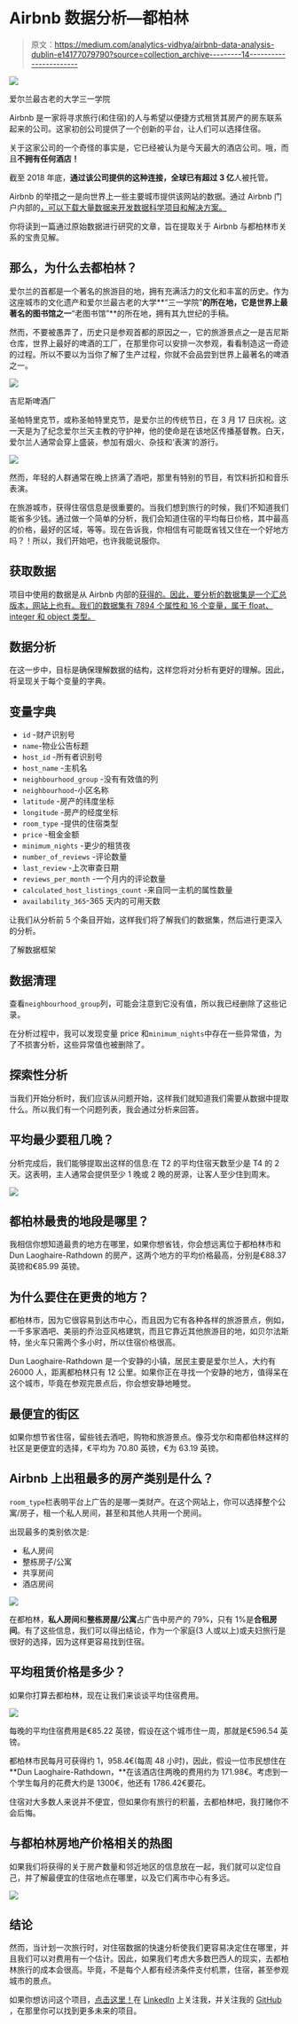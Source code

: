 # Airbnb 数据分析—都柏林

> 原文：<https://medium.com/analytics-vidhya/airbnb-data-analysis-dublin-e14177079790?source=collection_archive---------14----------------------->

![](img/41f326278743c18b1b8a50e42c6c0599.png)

爱尔兰最古老的大学三一学院

Airbnb 是一家将寻求旅行(和住宿)的人与希望以便捷方式租赁其房产的房东联系起来的公司。这家初创公司提供了一个创新的平台，让人们可以选择住宿。

关于这家公司的一个奇怪的事实是，它已经被认为是今天最大的酒店公司。哦，而且**不拥有任何酒店！**

截至 2018 年底，**通过该公司提供的这种连接，全球已有超过 3 亿**人被托管。

Airbnb 的举措之一是向世界上一些主要城市提供该网站的数据。通过 Airbnb 门户内部的[，可以下载大量数据来开发数据科学项目和解决方案。](http://insideairbnb.com/)

你将读到一篇通过原始数据进行研究的文章，旨在提取关于 Airbnb 与都柏林市关系的宝贵见解。

## 那么，为什么去都柏林？

爱尔兰的首都是一个著名的旅游目的地，拥有充满活力的文化和丰富的历史。作为这座城市的文化遗产和爱尔兰最古老的大学**“三一学院”**的所在地，它是世界上最著名的图书馆之一**“老图书馆”**的所在地，拥有其九世纪的手稿。

然而，不要被愚弄了，历史只是参观首都的原因之一，它的旅游景点之一是吉尼斯仓库，世界上最好的啤酒的工厂，在那里你可以安排一次参观，看看制造这一奇迹的过程。所以不要以为当你了解了生产过程，你就不会品尝到世界上最著名的啤酒之一。

![](img/74c3e8cfa1a3030ced429466637963b7.png)

吉尼斯啤酒厂

圣帕特里克节，或称圣帕特里克节，是爱尔兰的传统节日，在 3 月 17 日庆祝。这一天是为了纪念爱尔兰天主教的守护神，他的使命是在该地区传播基督教。白天，爱尔兰人通常会穿上盛装，参加有烟火、杂技和‘表演’的游行。

![](img/3216c9c9be75bbba430521c241f1cc7e.png)

然而，年轻的人群通常在晚上挤满了酒吧，那里有特别的节目，有饮料折扣和音乐表演。

在旅游城市，获得住宿信息是很重要的。当我们想到旅行的时候，我们不知道我们能省多少钱。通过做一个简单的分析，我们会知道住宿的平均每日价格，其中最高的价格，最好的区域，等等。现在告诉我，你相信有可能既省钱又住在一个好地方吗？！所以，我们开始吧，也许我能说服你。

## 获取数据

项目中使用的数据是从 Airbnb 内部的[获得的。因此，要分析的数据集是一个汇总版本，网站上也有。我们的数据集有 7894 个属性和 16 个变量，属于 float、integer 和 object 类型。](http://insideairbnb.com/)

## 数据分析

在这一步中，目标是确保理解数据的结构，这样您将对分析有更好的理解。因此，将呈现关于每个变量的字典。

## 变量字典

*   `id` -财产识别号
*   `name`-物业公告标题
*   `host_id` -所有者识别号
*   `host_name` -主机名
*   `neighbourhood_group` -没有有效值的列
*   `neighbourhood`-小区名称
*   `latitude` -房产的纬度坐标
*   `longitude` -房产的经度坐标
*   `room_type` -提供的住宿类型
*   `price` -租金金额
*   `minimum_nights` -更少的租赁夜
*   `number_of_reviews` -评论数量
*   `last_review` -上次审查日期
*   `reviews_per_month` -一个月内的评论数量
*   `calculated_host_listings_count` -来自同一主机的属性数量
*   `availability_365`-365 天内的可用天数

让我们从分析前 5 个条目开始，这样我们将了解我们的数据集，然后进行更深入的分析。

了解数据框架

## 数据清理

查看`neighbourhood_group`列，可能会注意到它没有值，所以我已经删除了这些记录。

在分析过程中，我可以发现变量 price 和`minimum_nights`中存在一些异常值，为了不损害分析，这些异常值也被删除了。

## 探索性分析

当我们开始分析时，我们应该从问题开始，这样我们就知道我们需要从数据中提取什么。所以我们有一个问题列表，我会通过分析来回答。

## 平均最少要租几晚？

分析完成后，我们能够提取出这样的信息:在 T2 的平均住宿天数至少是 T4 的 2 天。这表明，主人通常会提供至少 1 晚或 2 晚的房源，让客人至少住到周末。

![](img/88626fcb6bf39a9a9f52cdd0d3f4892a.png)

## 都柏林最贵的地段是哪里？

我相信你想知道最贵的地方在哪里，如果你想省钱，你会想远离位于都柏林市和 Dun Laoghaire-Rathdown 的房产，这两个地方的平均价格最高，分别是€88.37 英镑和€85.99 英镑。

## 为什么要住在更贵的地方？

都柏林市，因为它很容易到达市中心，而且因为它有各种各样的旅游景点，例如，一千多家酒吧、美丽的乔治亚风格建筑，而且它靠近其他旅游目的地，如贝尔法斯特，坐火车只需两个多小时，所以住宿价格很高。

Dun Laoghaire-Rathdown 是一个安静的小镇，居民主要是爱尔兰人，大约有 26000 人，距离都柏林只有 12 公里。如果你正在寻找一个安静的地方，值得呆在这个城市，毕竟在参观完景点后，你会想安静地睡觉。

## 最便宜的街区

如果你想节省住宿，留些钱去酒吧，购物和旅游景点。像芬戈尔和南都伯林这样的社区是更便宜的选择，€平均为 70.80 英镑，€为 63.19 英镑。

## Airbnb 上出租最多的房产类别是什么？

`room_type`栏表明平台上广告的是哪一类财产。在这个网站上，你可以选择整个公寓/房子，租一个私人房间，甚至和其他人共用一个房间。

出现最多的类别依次是:

*   私人房间
*   整栋房子/公寓
*   共享房间
*   酒店房间

![](img/dd935beda973e37cdf2dd76bfb492a15.png)

在都柏林，**私人房间**和**整栋房屋/公寓**占广告中房产的 79%，只有 1%是**合租房间**。有了这些信息，我们可以得出结论，作为一个家庭(3 人或以上)或夫妇旅行是很好的选择，因为这样更容易找到住宿。

## 平均租赁价格是多少？

如果你打算去都柏林，现在让我们来谈谈平均住宿费用。

![](img/dd798ad847b36490a6416430eea57385.png)

每晚的平均住宿费用是€85.22 英镑，假设在这个城市住一周，那就是€596.54 英镑。

都柏林市民每月可获得约 1，958.4€(每周 48 小时)，因此，假设一位市民想住在 **Dun Laoghaire-Rathdown，**在该酒店住两晚的费用约为 171.98€。考虑到一个学生每月的花费大约是 1300€，他还有 1786.42€要花。

住宿对大多数人来说并不便宜，但如果你有旅行的积蓄，去都柏林吧，我打赌你不会后悔。

## 与都柏林房地产价格相关的热图

如果我们将获得的关于房产数量和邻近地区的信息放在一起，我们就可以定位自己，并了解最便宜的住宿地点在哪里，以及它们离市中心有多远。

![](img/7d8f06f822911a8420e054c43f0ec6cf.png)

## 结论

然而，当计划一次旅行时，对住宿数据的快速分析使我们更容易决定住在哪里，并且我们可以对费用有一个估计。因此，如果我们考虑大多数巴西人的现实，去都柏林旅行的成本会很高。毕竟，不是每个人都有经济条件支付机票，住宿，甚至参观城市的景点。

如果你想访问这个项目，[点击这里！](http://bit.ly/2MzDTCX)在 [LinkedIn](https://www.linkedin.com/in/jo%C3%A3o-gustavo-borges-e-souza-6700451b8/) 上关注我，并关注我的 [GitHub](https://github.com/JoaoGustavo29/Portfolio_DataScience) ，在那里你可以找到更多未来的项目。